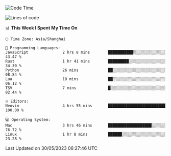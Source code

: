 <!--START_SECTION:waka-->
![Code Time](http://img.shields.io/badge/Code%20Time-1%2C375%20hrs%2022%20mins-blue)

![Lines of code](https://img.shields.io/badge/From%20Hello%20World%20I%27ve%20Written-261.4%20thousand%20lines%20of%20code-blue)

📊 **This Week I Spent My Time On** 

```text
🕑︎ Time Zone: Asia/Shanghai

💬 Programming Languages: 
JavaScript               2 hrs 8 mins        ███████████░░░░░░░░░░░░░░   43.47 % 
Rust                     1 hr 41 mins        █████████░░░░░░░░░░░░░░░░   34.30 % 
Python                   26 mins             ██░░░░░░░░░░░░░░░░░░░░░░░   08.84 % 
Lua                      18 mins             ██░░░░░░░░░░░░░░░░░░░░░░░   06.12 % 
TSV                      7 mins              █░░░░░░░░░░░░░░░░░░░░░░░░   02.44 % 

🔥 Editors: 
Neovim                   4 hrs 55 mins       █████████████████████████   100.00 % 

💻 Operating System: 
Mac                      3 hrs 46 mins       ███████████████████░░░░░░   76.72 % 
Linux                    1 hr 8 mins         ██████░░░░░░░░░░░░░░░░░░░   23.28 % 
```


 Last Updated on 30/05/2023 06:27:46 UTC
<!--END_SECTION:waka-->
